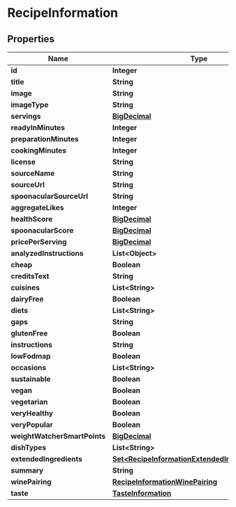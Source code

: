 

# RecipeInformation

## Properties

Name | Type | Description | Notes
------------ | ------------- | ------------- | -------------
**id** | **Integer** |  | 
**title** | **String** |  | 
**image** | **String** |  | 
**imageType** | **String** |  |  [optional]
**servings** | [**BigDecimal**](BigDecimal.md) |  | 
**readyInMinutes** | **Integer** |  | 
**preparationMinutes** | **Integer** |  |  [optional]
**cookingMinutes** | **Integer** |  |  [optional]
**license** | **String** |  |  [optional]
**sourceName** | **String** |  | 
**sourceUrl** | **String** |  | 
**spoonacularSourceUrl** | **String** |  | 
**aggregateLikes** | **Integer** |  | 
**healthScore** | [**BigDecimal**](BigDecimal.md) |  | 
**spoonacularScore** | [**BigDecimal**](BigDecimal.md) |  | 
**pricePerServing** | [**BigDecimal**](BigDecimal.md) |  | 
**analyzedInstructions** | **List&lt;Object&gt;** |  | 
**cheap** | **Boolean** |  | 
**creditsText** | **String** |  | 
**cuisines** | **List&lt;String&gt;** |  | 
**dairyFree** | **Boolean** |  | 
**diets** | **List&lt;String&gt;** |  | 
**gaps** | **String** |  | 
**glutenFree** | **Boolean** |  | 
**instructions** | **String** |  | 
**lowFodmap** | **Boolean** |  | 
**occasions** | **List&lt;String&gt;** |  | 
**sustainable** | **Boolean** |  | 
**vegan** | **Boolean** |  | 
**vegetarian** | **Boolean** |  | 
**veryHealthy** | **Boolean** |  | 
**veryPopular** | **Boolean** |  | 
**weightWatcherSmartPoints** | [**BigDecimal**](BigDecimal.md) |  | 
**dishTypes** | **List&lt;String&gt;** |  | 
**extendedIngredients** | [**Set&lt;RecipeInformationExtendedIngredientsInner&gt;**](RecipeInformationExtendedIngredientsInner.md) |  | 
**summary** | **String** |  | 
**winePairing** | [**RecipeInformationWinePairing**](RecipeInformationWinePairing.md) |  |  [optional]
**taste** | [**TasteInformation**](TasteInformation.md) |  |  [optional]




